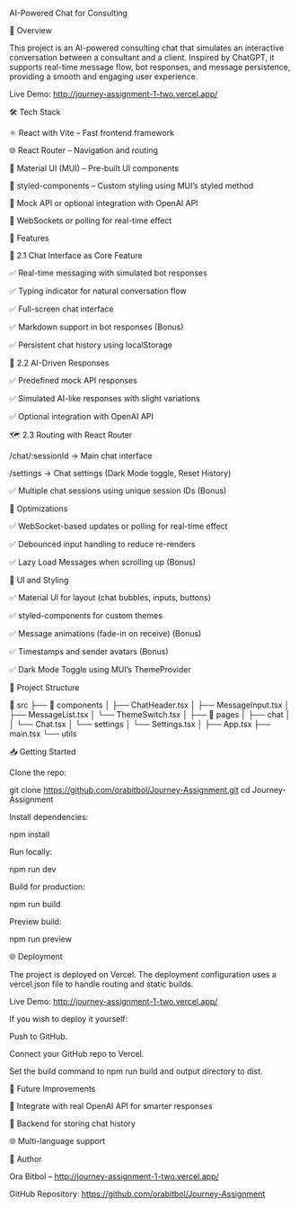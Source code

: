 AI-Powered Chat for Consulting

📖 Overview

This project is an AI-powered consulting chat that simulates an interactive conversation between a consultant and a client. Inspired by ChatGPT, it supports real-time message flow, bot responses, and message persistence, providing a smooth and engaging user experience.

Live Demo: http://journey-assignment-1-two.vercel.app/

🛠️ Tech Stack

⚛️ React with Vite – Fast frontend framework

🌐 React Router – Navigation and routing

🎨 Material UI (MUI) – Pre-built UI components

💅 styled-components – Custom styling using MUI’s styled method

🔌 Mock API or optional integration with OpenAI API

🔄 WebSockets or polling for real-time effect

🚀 Features

💬 2.1 Chat Interface as Core Feature

✅ Real-time messaging with simulated bot responses

✅ Typing indicator for natural conversation flow

✅ Full-screen chat interface

✅ Markdown support in bot responses (Bonus)

✅ Persistent chat history using localStorage

🤖 2.2 AI-Driven Responses

✅ Predefined mock API responses

✅ Simulated AI-like responses with slight variations

✅ Optional integration with OpenAI API

🗺️ 2.3 Routing with React Router

/chat/:sessionId → Main chat interface

/settings → Chat settings (Dark Mode toggle, Reset History)

✅ Multiple chat sessions using unique session IDs (Bonus)

🎯 Optimizations

✅ WebSocket-based updates or polling for real-time effect

✅ Debounced input handling to reduce re-renders

✅ Lazy Load Messages when scrolling up (Bonus)

🎨 UI and Styling

✅ Material UI for layout (chat bubbles, inputs, buttons)

✅ styled-components for custom themes

✅ Message animations (fade-in on receive) (Bonus)

✅ Timestamps and sender avatars (Bonus)

✅ Dark Mode Toggle using MUI’s ThemeProvider

📁 Project Structure

📂 src
├── 📁 components
│   ├── ChatHeader.tsx
│   ├── MessageInput.tsx
│   ├── MessageList.tsx
│   └── ThemeSwitch.tsx
│
├── 📁 pages
│   ├── chat
│   │   └── Chat.tsx
│   └── settings
│       └── Settings.tsx
│
├── App.tsx
├── main.tsx
└── utils

📥 Getting Started

Clone the repo:

git clone https://github.com/orabitbol/Journey-Assignment.git
cd Journey-Assignment

Install dependencies:

npm install

Run locally:

npm run dev

Build for production:

npm run build

Preview build:

npm run preview

🌐 Deployment

The project is deployed on Vercel. The deployment configuration uses a vercel.json file to handle routing and static builds.

Live Demo: http://journey-assignment-1-two.vercel.app/

If you wish to deploy it yourself:

Push to GitHub.

Connect your GitHub repo to Vercel.

Set the build command to npm run build and output directory to dist.

🎉 Future Improvements

🤖 Integrate with real OpenAI API for smarter responses

💾 Backend for storing chat history

🌐 Multi-language support

👤 Author

Ora Bitbol – http://journey-assignment-1-two.vercel.app/

GitHub Repository: https://github.com/orabitbol/Journey-Assignment
